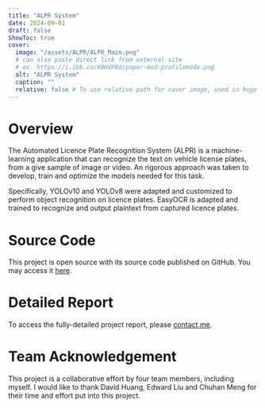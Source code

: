 ```yaml
---
title: "ALPR System"
date: 2024-09-01
draft: false
ShowToc: true
cover:
  image: "/assets/ALPR/ALPR_Main.png"
  # can also paste direct link from external site
  # ex. https://i.ibb.co/K0HVPBd/paper-mod-profilemode.png
  alt: "ALPR System"
  caption: ""
  relative: false # To use relative path for cover image, used in hugo Page-bundles
---
```


# Overview
The Automated Licence Plate Recognition System (ALPR) is a machine-learning application that can recognize the text on vehicle license plates, from a give sample of image or video. An rigorous approach was taken to develop, train and optimize the models needed for this task.

Specifically, YOLOv10 and YOLOv8 were adapted and customized to perform object recognition on licence plates. EasyOCR is adapted and trained to recognize and output plaintext from captured licence plates.

# Source Code
This project is open source with its source code published on GitHub. You may access it [here](https://github.com/ansontsun/Advanced-ALPR-System).

# Detailed Report
To access the fully-detailed project report, please [contact me](/).

# Team Acknowledgement
This project is a collaborative effort by four team members, including myself. I would like to thank David Huang, Edward Liu and Chuhan Meng for their time and effort put into this project.
